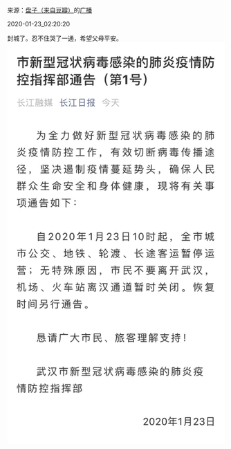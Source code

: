 来源：[盘子（来自豆瓣）](https://www.douban.com/people/zhaoxun69/)的[广播](https://www.douban.com/people/zhaoxun69/status/2770866802/)


2020-01-23_02:20:20


封城了。忍不住哭了一通，希望父母平安。
![](./pic/2020-01-23_02:20:20-盘子的广播1.jpg)  

